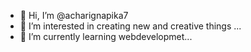 - 👋 Hi, I’m @acharignapika7
- 👀 I’m interested in creating new and creative things ...
- 🌱 I’m currently learning webdevelopmet...


<!---
acharignapika7/acharignapika7 is a ✨ special ✨ repository because its `README.md` (this file) appears on your GitHub profile.
You can click the Preview link to take a look at your changes.
--->
